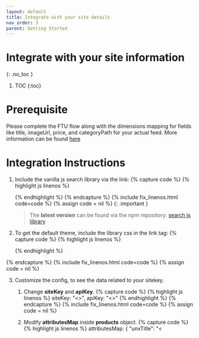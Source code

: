 ```yaml
---
layout: default
title: Integrate with your site details
nav_order: 3
parent: Getting Started
---
```


# Integrate with your site information
{: .no_toc }

1. TOC
{:toc}

# Prerequisite
Please complete the FTU flow along with the dimensions mapping for fields like title, imageUrl, price, and categoryPath for your actual feed. 
More information can be found [here](./../prerequisites)

# Integration Instructions

1. Include the vanilla js search library via the link:
    {% capture code %}
{% highlight js linenos %}
    <script  src="https://libraries.unbxdapi.com/search-sdk/v<<latest version>>/vanillaSearch.min.js"  type="text/javascript"></script>
    {% endhighlight %}
{% endcapture %}
{% include fix_linenos.html code=code %}
{% assign code = nil %}
    {: .important }
    > The **latest version** can be found via the npm repository:
    [search js library](https://www.npmjs.com/package/@unbxd-ui/vanilla-search-library)

2.  To get the default theme, include the library css in the link tag:
    {% capture code %}
{% highlight js linenos %}
    <link rel="stylesheet" type="text/css" href="https://libraries.unbxdapi.com/search-sdk/v2.0.5/vanillaSearch.min.css">
    {% endhighlight %}
{% endcapture %}
{% include fix_linenos.html code=code %}
{% assign code = nil %}

3. Customize the config, to see the data related to your sitekey. 
    1. Change **siteKey** and **apiKey**.
    {% capture code %}
{% highlight js linenos %}
    siteKey: "<<site key>>",
    apiKey: "<<api key>>"
    {% endhighlight %}
{% endcapture %}
{% include fix_linenos.html code=code %}
{% assign code = nil %}
    2. Modify **attributesMap** inside **products** object.
        {% capture code %}
{% highlight js linenos %}
        attributesMap: {
        "unxTitle": "<<title attribute>>",
        "unxImageUrl": "<<image url attribute>>",
        "unxPrice": "<<price attribute>>",
        "unxDescription":"<<description attribute>>"
        };
        {% endhighlight %}
{% endcapture %}
{% include fix_linenos.html code=code %}
{% assign code = nil %}
    3. Provide **product attributes** inside **products** object to be returned from the search api. If this is not provided, all fields related to the product will be returned.
        {% capture code %}
{% highlight js linenos %}
        productAttributes: ["<<title attribute>>","<<image url attribute>>","<<price attribute>>","<<description attribute>>"]
        {% endhighlight %}
{% endcapture %}
{% include fix_linenos.html code=code %}
{% assign code = nil %}
    4. Add the correct **query selectors** based on your website, in the config.
    5. Configure category data:<br/>
       Either category path, or category ids can be used.
    
       Configure the correct **category path** and the page_type for the **UnbxdAnalyticsConf** window object for **category page click** or **category page load**.
                    
       **Example:**
       {: .no_toc }

        {% capture code %}
{% highlight js linenos %}
        if (location.pathname === "/categoryPage1") {
            window.UnbxdAnalyticsConf = {
                page: "categoryPath:categoryPath1",
                page_type: 'BOOLEAN'
            };
            productType = "CATEGORY";
        } else if (location.pathname === "/categoryPage2") {
            window.UnbxdAnalyticsConf = {
                page: "categoryPath:categoryPath2",
                page_type: 'BOOLEAN'
            };
            productType = "CATEGORY";
        } else {
            window.UnbxdAnalyticsConf = {};
            productType = "SEARCH";
        }
        {% endhighlight %}
{% endcapture %}
{% include fix_linenos.html code=code %}
{% assign code = nil %}
        
        OR

       Configure the correct **category id** and page_type for the **UnbxdAnalyticsConf** window object for **category page click** or **category page load**.
        Also set **browseQueryParam** in the config accordingly.
                
       **Example:**
        {: .no_toc }

        {% capture code %}
{% highlight js linenos %}
        if (location.pathname === "/<<categoryPage1>>") {
            window.UnbxdAnalyticsConf = {
                page: "categoryPathId:categoryId1",
                page_type: 'BOOLEAN'
            };
            productType = "CATEGORY";
        } else if (location.pathname === "/<<categoryPage2>>") {
            window.UnbxdAnalyticsConf = {
                page: "categoryPathId:categoryId2",
                page_type: 'BOOLEAN'
            };
            productType = "CATEGORY";
        } else {
            window.UnbxdAnalyticsConf = {};
            productType = "SEARCH";
        }
        {% endhighlight %}
{% endcapture %}
{% include fix_linenos.html code=code %}
{% assign code = nil %}

        {% capture code %}
{% highlight js linenos %}
        browseQueryParam: "p-id"
        {% endhighlight %}
{% endcapture %}
{% include fix_linenos.html code=code %}
{% assign code = nil %}

        {: .important }
        > For further help with category pages configuration, please contact the feed support team. 

        
    6. Set the correct **productType** in the products config, i.e. "SEARCH" for search    results page, or "CATEGORY" for category pages.

        **Example:**
        {: .no_toc }

        {% capture code %}
{% highlight js linenos %}
        products: {
            productType: "<<SEARCH/CATEGORY>>",  
        }
        {% endhighlight %}
{% endcapture %}
{% include fix_linenos.html code=code %}
{% assign code = nil %}


# Sample configuration with the unbxd demo sitekey feed

{: .warning }
> Note: All Element selectors must change as per your website. Please refer the config from the **getConfig** function [here](https://codesandbox.io/s/ezmi0v?file=/src/js/config.js) and make the necessary changes





